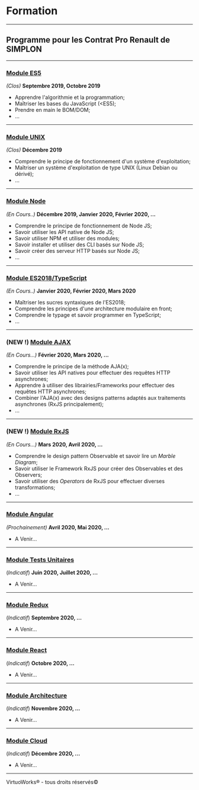 # Formation

---

## Programme pour les Contrat Pro Renault de SIMPLON

---

### [Module ES5](./module-es5)

*(Clos)* __Septembre 2019, Octobre 2019__

* Apprendre l'algorithmie et la programmation;
* Maîtriser les bases du JavaScript (<ES5);
* Prendre en main le BOM/DOM;
* ...

---

### [Module UNIX](./module-unix)

*(Clos)* __Décembre 2019__

* Comprendre le principe de fonctionnement d'un système d'exploitation;
* Maîtriser un système d'exploitation de type UNIX (Linux Debian ou dérivé);
* ...

---

### [Module Node](./module-node)

*(En Cours..)* __Décembre 2019, Janvier 2020, Février 2020, ...__

* Comprendre le principe de fonctionnement de Node JS;
* Savoir utiliser les API native de Node JS;
* Savoir utiliser NPM et utiliser des modules;
* Savoir installer et utiliser des CLI basés sur Node JS;
* Savoir créer des serveur HTTP basés sur Node JS;
* ...

---

### [Module ES2018/TypeScript](./module-es2018-typescript)

*(En Cours..)* __Janvier 2020, Février 2020, Mars 2020__

* Maîtriser les sucres syntaxiques de l'ES2018;
* Comprendre les principes d'une architecture modulaire en front;
* Comprendre le typage et savoir programmer en TypeScript;
* ...

---

### (__NEW__ !) [Module AJAX](./module-ajax)

*(En Cours...)* __Février 2020, Mars 2020, ...__

* Comprendre le principe de la méthode AJA(x);
* Savoir utiliser les API natives pour effectuer des requêtes HTTP asynchrones;
* Apprendre à utiliser des librairies/Frameworks pour effectuer des requêtes HTTP asynchrones;
* Combiner l'AJA(x) avec des designs patterns adaptés aux traitements asynchrones (RxJS principalement);
* ...

---

### (__NEW__ !) [Module RxJS](./module-rxjs)

*(En Cours...)* __Mars 2020, Avril 2020, ...__

* Comprendre le design pattern Observable et savoir lire un *Marble Diagram*;
* Savoir utiliser le Framework RxJS pour créer des Observables et des Observers;
* Savoir utiliser des *Operators* de RxJS pour effectuer diverses transformations;
* ...

---

### [Module Angular](./module-angular)

*(Prochainement)* __Avril 2020, Mai 2020, ...__

* A Venir...

---

### [Module Tests Unitaires](./module-tests-unitaires)

(*Indicatif*) __Juin 2020, Juillet 2020, ...__

* A Venir...

---

### [Module Redux](./module-redux)

(*Indicatif*) __Septembre 2020, ...__

* A Venir...

---

### [Module React](./module-react)

(*Indicatif*) __Octobre 2020, ...__

* A Venir...

---

### [Module Architecture](./module-architecture)

(*Indicatif*) __Novembre 2020, ...__

* A Venir...

---

### [Module Cloud](./module-cloud)

(*Indicatif*) __Décembre 2020, ...__

* A Venir...

---

VirtuoWorks® - tous droits réservés©